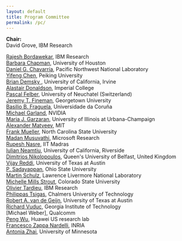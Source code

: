 ```yaml
---
layout: default
title: Program Committee
permalink: /pc/
---
```


**Chair:**   
David Grove, IBM Research

[Rajesh Bordawekar](http://researcher.watson.ibm.com/researcher/view.php?person=us-bordaw),	IBM Research  
[Barbara Chapman](http://web.cs.uh.edu/~hpctools/),	University of Houston  
[Daniel G. Chavarría](http://www.pnl.gov/science/staff/staff_info.asp?staff_num=7068),	Pacific Northwest National Laboratory  
[Yifeng Chen](http://sei.pku.edu.cn/~cyf/),	Peiking University  
[Brian Demsky	](http://newport.eecs.uci.edu/~bdemsky/),	University of California, Irvine  
[Alastair Donaldson](https://wp.doc.ic.ac.uk/afd/),	Imperial College  
[Pascal Felber](http://members.unine.ch/pascal.felber/index.html),	University of Neuchatel (Switzerland)  
[Jeremy T. Fineman](http://cs.georgetown.edu/~jfineman/),	Georgetown University  
[Basilio B. Fraguela](http://gac.udc.es/~basilio),	Universidade da Coruña  
[Michael Garland](https://research.nvidia.com/users/michael-garland),	NVIDIA  
[Maria J. Garzaran](http://polaris.cs.uiuc.edu/~garzaran/),	University of Illinois at Urbana-Champaign  
[Alexander Matveev](http://people.csail.mit.edu/amatveev/), MIT  
[Frank Mueller](http://moss.csc.ncsu.edu/~mueller/),	North Carolina State University  
[Madan Musuvathi](http://research.microsoft.com/en-us/people/madanm/),	Microsoft Research  
[Rupesh Nasre](	http://www.cse.iitm.ac.in/~rupesh/),	IIT Madras  
[Iulian Neamtiu](http://www.cs.ucr.edu/~neamtiu/),	University of California, Riverside  
[Dimitrios Nikolopoulos](	http://www.cs.qub.ac.uk/~D.Nikolopoulos),	Queen's University of Belfast, United Kingdom  
[Vijay Reddi](http://users.ece.utexas.edu/~vjreddi/UT/Welcome.html),	University of Texas at Austin  
[P. Sadayappan](http://www.cse.ohio-state.edu/~saday/),	Ohio State University  
[Martin Schulz](http://people.llnl.gov/schulz6),	Lawrence Livermore National Laboratory   
[Michelle Mills Strout](http://www.cs.colostate.edu/~mstrout),	Colorado State University  
[Olivier Tardieu](http://researcher.ibm.com/researcher/view.php?person=us-tardieu),	IBM Research        
[Philippas Tsigas](http://www.cse.chalmers.se/~tsigas/),	Chalmers University of Technology        
[Robert A. van de Geijn](	http://www.cs.utexas.edu/users/rvdg/),	University of Texas at Austin  
[Richard Vuduc](http://vuduc.org),	Georgia Institute of Technology  
[Michael Weber],		Qualcomm  
[Peng Wu](http://pengwu.wordpress.com/),	Huawei US research lab  
[Francesco Zappa Nardelli](	http://www.di.ens.fr/~zappa/),	INRIA  
[Antonia Zhai](http://www.cs.umn.edu/~zhai),	University of Minnesota  



